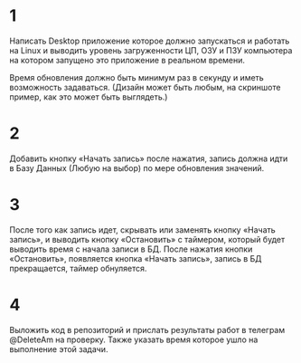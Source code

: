 # 1
Написать Desktop приложение которое должно запускаться и работать на Linux и выводить
уровень загруженности ЦП, ОЗУ и ПЗУ компьютера на котором запущено это приложение в
реальном времени.

Время обновления должно быть минимум раз в секунду и иметь возможность задаваться.
(Дизайн может быть любым, на скриншоте пример, как это может быть выглядеть.)

# 2
Добавить кнопку «Начать запись» после нажатия, запись должна идти в Базу Данных (Любую на
выбор) по мере обновления значений.

# 3
После того как запись идет, скрывать или заменять кнопку «Начать запись», и выводить кнопку
«Остановить» с таймером, который будет выводить время с начала записи в БД.
После нажатия кнопки «Остановить», появляется кнопка «Начать запись», запись в БД
прекращается, таймер обнуляется.

# 4
Выложить код в репозиторий и прислать результаты работ в телеграм @DeleteAm на проверку.
Также указать время которое ушло на выполнение этой задачи.